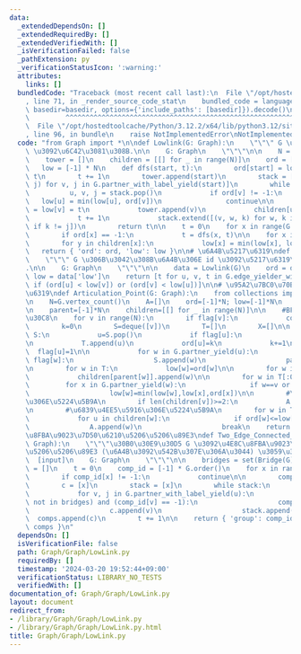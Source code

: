 ```yaml
---
data:
  _extendedDependsOn: []
  _extendedRequiredBy: []
  _extendedVerifiedWith: []
  _isVerificationFailed: false
  _pathExtension: py
  _verificationStatusIcon: ':warning:'
  attributes:
    links: []
  bundledCode: "Traceback (most recent call last):\n  File \"/opt/hostedtoolcache/Python/3.12.2/x64/lib/python3.12/site-packages/onlinejudge_verify/documentation/build.py\"\
    , line 71, in _render_source_code_stat\n    bundled_code = language.bundle(stat.path,\
    \ basedir=basedir, options={'include_paths': [basedir]}).decode()\n          \
    \         ^^^^^^^^^^^^^^^^^^^^^^^^^^^^^^^^^^^^^^^^^^^^^^^^^^^^^^^^^^^^^^^^^^^^^^^^^^^^^^^^^\n\
    \  File \"/opt/hostedtoolcache/Python/3.12.2/x64/lib/python3.12/site-packages/onlinejudge_verify/languages/python.py\"\
    , line 96, in bundle\n    raise NotImplementedError\nNotImplementedError\n"
  code: "from Graph import *\n\ndef Lowlink(G: Graph):\n    \"\"\" G \u306E ord, lowlink\
    \ \u3092\u6C42\u3081\u308B.\n\n    G: Graph\n    \"\"\"\n\n    N = G.order()\n\
    \    tower = []\n    children = [[] for _ in range(N)]\n    ord = [-1] * N\n \
    \   low = [-1] * N\n    def dfs(start, t):\n        ord[start] = low[start] =\
    \ t\n        t += 1\n        tower.append(start)\n        stack = [(start, v,\
    \ j) for v, j in G.partner_with_label_yield(start)]\n        while stack:\n  \
    \          u, v, j = stack.pop()\n            if ord[v] != -1:\n             \
    \   low[u] = min(low[u], ord[v])\n                continue\n\n            ord[v]\
    \ = low[v] = t\n            tower.append(v)\n            children[u].append(v)\n\
    \            t += 1\n            stack.extend([(v, w, k) for w, k in G.partner_with_label_yield(v)\
    \ if k != j])\n        return t\n\n    t = 0\n    for x in range(G.order()):\n\
    \        if ord[x] == -1:\n            t = dfs(x, t)\n\n    for x in reversed(tower):\n\
    \        for y in children[x]:\n            low[x] = min(low[x], low[y])\n\n \
    \   return { 'ord': ord, 'low': low }\n\n# \u6A4B\u5217\u6319\ndef Bridge(G: Graph):\n\
    \    \"\"\" G \u306B\u3042\u308B\u6A4B\u306E id \u3092\u5217\u6319\u3059\u308B\
    .\n\n    G: Graph\n    \"\"\"\n\n    data = Lowlink(G)\n    ord = data['ord'];\
    \ low = data['low']\n    return [t for u, v, t in G.edge_yielder_with_label()\
    \ if (ord[u] < low[v]) or (ord[v] < low[u])]\n\n# \u95A2\u7BC0\u70B9\u306E\u5217\
    \u6319\ndef Articulation_Point(G: Graph):\n    from collections import deque\n\
    \n    N=G.vertex_count()\n    A=[]\n    ord=[-1]*N; low=[-1]*N\n    flag=[0]*N\n\
    \n    parent=[-1]*N\n    children=[[] for _ in range(N)]\n\n    #BFS\u30D1\u30FC\
    \u30C8\n    for v in range(N):\n        if flag[v]:\n            continue\n\n\
    \        k=0\n        S=deque([v])\n        T=[]\n        X=[]\n\n        while\
    \ S:\n            u=S.pop()\n            if flag[u]:\n                continue\n\
    \n            T.append(u)\n            ord[u]=k\n            k+=1\n          \
    \  flag[u]=1\n\n            for w in G.partner_yield(u):\n                if not\
    \ flag[w]:\n                    S.append(w)\n                    parent[w]=u\n\
    \n        for w in T:\n            low[w]=ord[w]\n\n        for w in T[:0:-1]:\n\
    \            children[parent[w]].append(w)\n\n        for w in T[:0:-1]:\n   \
    \         for x in G.partner_yield(w):\n                if w==v or x!=parent[w]:\n\
    \                    low[w]=min(low[w],low[x],ord[x])\n\n        #\u6839\u3067\
    \u306E\u5224\u5B9A\n        if len(children[v])>=2:\n            A.append(v)\n\
    \n        #\u6839\u4EE5\u5916\u306E\u5224\u5B9A\n        for w in T[:0:-1]:\n\
    \            for u in children[w]:\n                if ord[w]<=low[u]:\n     \
    \               A.append(w)\n                    break\n    return A\n\n#\u4E8C\
    \u8FBA\u9023\u7D50\u6210\u5206\u5206\u89E3\ndef Two_Edge_Connected_Components(G:\
    \ Graph):\n    \"\"\"\u30B0\u30E9\u30D5 G \u3092\u4E8C\u8FBA\u9023\u7D50\u6210\
    \u5206\u5206\u89E3 (\u6A4B\u3092\u542B\u307E\u306A\u3044) \u3059\u308B.\n\n  \
    \  [input]\n    G: Graph\n    \"\"\"\n\n    bridges = set(Bridge(G))\n\n    comps\
    \ = []\n    t = 0\n    comp_id = [-1] * G.order()\n    for x in range(G.order()):\n\
    \        if comp_id[x] != -1:\n            continue\n\n        comp_id[x] = t\n\
    \        c = [x]\n        stack = [x]\n        while stack:\n            u = stack.pop()\n\
    \            for v, j in G.partner_with_label_yield(u):\n                if (j\
    \ not in bridges) and (comp_id[v] == -1):\n                    comp_id[v] = t\n\
    \                    c.append(v)\n                    stack.append(v)\n      \
    \  comps.append(c)\n        t += 1\n\n    return { 'group': comp_id, 'comps':\
    \ comps }\n"
  dependsOn: []
  isVerificationFile: false
  path: Graph/Graph/LowLink.py
  requiredBy: []
  timestamp: '2024-03-20 19:52:44+09:00'
  verificationStatus: LIBRARY_NO_TESTS
  verifiedWith: []
documentation_of: Graph/Graph/LowLink.py
layout: document
redirect_from:
- /library/Graph/Graph/LowLink.py
- /library/Graph/Graph/LowLink.py.html
title: Graph/Graph/LowLink.py
---
```


